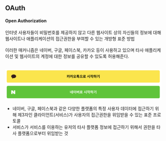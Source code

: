 ## OAuth
#### Open Authorization
인터넷 사용자들이 비밀번호를 제공하지 않고 다른 웹사이트 상의 자신들의 정보에 대해 웹사이트나 애플리케이션의 접근권한을 부여할 수 있는 개방형 표준 방법<br><br>
이러한 매커니즘은 네이버, 구글, 페이스북, 카카오 등이 사용하고 있으며 타사 애플리케이션 및 웹사이트의 계정에 대한 정보를 공유할 수 있도록 허용해준다.<br><br>

![OAuth](../image/OAuth.png)

- 네이버, 구글, 페이스북과 같은 다양한 플랫폼의 특정 사용자 데이터에 접근하기 위해 제3자인 클라이언트(서비스)가 사용자의 접근권한을 위임받을 수 있는 표준 프로토콜
- 서비스가 서비스를 이용하는 유저의 타사 플랫폼 정보에 접근하기 위해서 권한을 타사 플랫폼으로부터 위임받는 것

